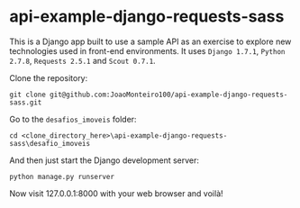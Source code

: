 api-example-django-requests-sass
============

This is a Django app built to use a sample API as an exercise to explore new technologies used in front-end environments.
It uses `Django 1.7.1`, `Python 2.7.8`, `Requests 2.5.1` and `Scout 0.7.1`.

Clone the repository:

`git clone git@github.com:JoaoMonteiro100/api-example-django-requests-sass.git`

Go to the `desafios_imoveis` folder:

`cd <clone_directory_here>\api-example-django-requests-sass\desafio_imoveis`

And then just start the Django development server:

`python manage.py runserver`

Now visit 127.0.0.1:8000 with your web browser and voilà!
